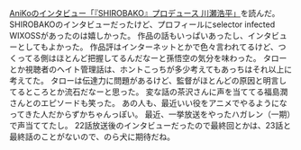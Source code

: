 [AniKoのインタビュー「『SHIROBAKO』プロデュース 川瀬浩平」](http://ani-ko.com/03-kawase01)を読んだ。
SHIROBAKOのインタビューだったけど、プロフィールにselector infected WIXOSSがあったのは嬉しかった。
作品の話もいっぱいあったし、インタビューとしてもよかった。
作品評はインターネットとかで色々言われてるけど、つくってる側はほとんど把握してるんだなーと孫悟空の気分を味わった。
タローとか視聴者のヘイト管理話は、ホントこっちが多少考えてもあっちはそれ以上に考えてた。
タローは伝達力に問題があるけど、監督がほとんどの原因と明言してるところとか流石だなーと思った。
変な話の茶沢さんに声を当ててる福島潤さんとのエピソードも笑った。
あの人も、最近いい役をアニメでやるようになってきた人だからずかちゃんっぽい。
最近、一挙放送をやったハガレン（一期）で声当ててたし。
22話放送後のインタビューだったので最終回とかは、23話と最終話のことがないので、のら犬に期待だね。
